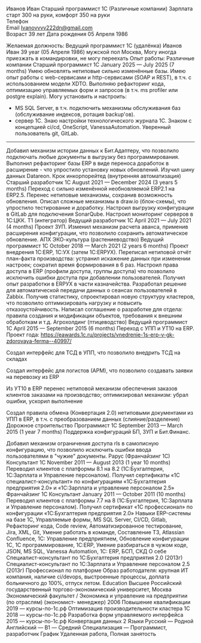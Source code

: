 Иванов Иван 
Старший программист 1С (Различные 
компании) 
Зарплата старт 300 на руки, 
комфорт 350 на руки  
Телефон  
Email Ivanovvvv222dn@gmail.com  
Возраст 39 лет 
Дата 
рождения  05 Апреля 1986 
  
Желаемая должность: 
Ведущий программист 1С (удалёнка) 
Иванов Иван 
39 year (05 Апреля 1986) мужской пол 
Москва, Могу иногда приезжать в командировки, не могу переехать 
Опыт работы: 
Различные компании 
Старший программист 1С 
January 2025 — July 2025 (7 months) 
Умею обновлять нетиповые сильно изменённые  базы. 
Имею опыт работы с web-сервисами и http-сервисами (SOAP и REST), в т.ч. с использованием 
модели XDTO. 
Выполняю рефакторинг кода, оптимизацию управляемых форм и запросов (в т.ч. ms profiler или 
postgre explain). 
Могу установить и настроить: 
- MS SQL Server, в т.ч. подключить механизмы обслуживания баз (обслуживание индексов, 
ротация backup'ов). 
- сервер 1С. Знаю настройки технологического журнала 1С. 
Знаком с концепцией ci/cd, OneScript, VanessaAutomation. Уверенный пользователь git, GitLab. 
------------------------------------------------------------ 
Добавил механизм истории данных к Бит.Адаптеру, что позволило подключать любые документы 
в выгрузку без программирования. 
Выполнил рефакторинг базы ERP в виде переноса доработок в расширение - что упростило 
установку новых обновлений. 
Изучил шину данных Datareon. 
Крок инкорпорейтед (внутренняя автоматизация) 
Старший разработчик 1С 
August 2021 — December 2024 (3 years 5 months) 
Переход с сильно изменённой необновляемой ERP2.1 на ERP2.5. Перенес нетиповые механизмы, 
сохранив возможность обновления. 
Описал сложные механизмы в draw.io (блок-схемы), что упростило тестирование и доработку. 
Настроил выгрузку конфигурации в GitLab для подключения SonarQube. 
Настроил мониторинг серверов в 1С:ЦКК. 
Т1 (интегратор) 
Ведущий разработчик 1С 
April 2021 — July 2021 (4 months) 
Проект ЗУП. 
Изменил механизм расчета аванса, применив расширения конфигурации, что позволило 
сохранить автоматическое обновление. 
АПХ ЭКО-культура (растениеводство) 
Ведущий программист 1C 
October 2018 — March 2021 (2 years 6 months) 
Проект внедрения 1С:ERP, 1С:УХ (затем 1С:ERPУХ). 
Переписал нетиповой отчёт план-факта производства: устранил искажение данных при изменении 
настроек; сократил время формирования в 6 раз. 
Настроил права доступа в ERP (профили доступа, группы доступа) что позволило исключить 
ошибки доступа при добавлении пользователей. 
Получил опыт разработки в ERPУХ в части казначейства. 
Разработал решение для автоматической передачи данных о сеансах пользователей в Zabbix. 
Получив статистику, спроектировал новую структуру кластеров, что позволило оптимизировать 
нагрузку и повысить отказоустойчивость. 
Написал соглашение о разработке для отдела: правила создания и модификации объектов, 
требования к внешним обработкам и т.д. 
Агрохолдинг (птицеводство) 
Ведущий программист 1C 
April 2015 — September 2015 (6 months) 
Переход с УПП и УТ10 на ERP. 
Проект года: https://eawards.1c.ru/projects/vnedrenie-1s-erp-v-gk-zdorovaya-ferma--40997/ 
 
Создал интерфейс для ТСД в УПП, что позволило внедрить ТСД на складах 
 
Создал интерфейс для логистов (АРМ), что позволило создавать заявки на перевозку из ERP 
 
Из УТ10 в ERP перенес нетиповой механизм обеспечения заказов клиентов заказами на 
производство; оптимизировал механизм: убрал ошибки, ускорил выполнение 
 
Создал правила обмена (Конвертация 2.0) нетиповыми документами из УПП в ERP, в т.ч. с 
преобразованием данных (слияние/разделение) 
Дорожное строительство 
Программист 1С 
September 2013 — March 2015 (1 year 7 months) 
Поддержка конфигураций БП, ЗУП и Бит.Финанс. 
 
Добавил механизм ограничения доступа rls в самописную конфигурацию, что позволило 
исключить ошибки ввода пользователями в "чужие" документы. 
Рарус (Франчайзинг 1С) 
Консультант 1С 
November 2011 — August 2013 (1 year 10 months) 
Переводил клиентов с платформы 8.1 на 8.2 (1С:Бухгалтерия, 1С:Зарплата и Управление 
персоналом). 
Получил сертификаты «1С специалист-консультант» по конфигурациям «1С:Бухгалтерия 
предприятия 2.0» и «1С:Зарплата и управление персоналом 2.5» 
Франчайзинг 1С 
Консультант 
January 2011 — October 2011 (10 months) 
Переводил клиентов с платформы 7.7 на 8 (1С:Бухгалтерия, 1С:Зарплата и Управление 
персоналом). 
Получил сертификат «1С профессионал» по  конфигурации «1С:Бухгалтерия предприятия 2.0» 
Навыки 
ERP-системы на базе 1С, Управляемые формы, MS SQL Server, CI/CD, Gitlab, Рефакторинг кода, 
Code review, Автоматизированное тестирование, Jira, XML, Git, Умение работать в команде, 
Составление ТЗ, Atlassian Confluence, 1С: Управление предприятием, Обновление конфигурации 1С, 
1С программирование, 1С:ERP, Умение разбираться в чужом коде, JSON, MS SQL, Vanessa 
Automation, 1C: ERP, БСП, СКД 
О себе 
Специалист-консультант по 1С:Бухгалтерия предприятия 2.0 (2013г) 
Специалист-консультант по 1С:Зарплата и Управление персоналом 2.5 (2013г) 
Профессионал по платформе 
Образ работодателя: крупная ИТ компания, наличие ci/devops, выстроенные процессы, доплата 
больничного до 100%, отпуск летом. 
Education 
Высшее 
Российский государственный торгово-экономический университет, Москва 
Экономический факультет / Экономика и управление на предприятии (по отраслям) (экономист-
менеджер) 
2006 
Повышение квалификации 
2019 — курсы-по-1с.рф 
Оптимизация производительности кластера 1С 
2018 — курсы-по-1с.рф 
Разработка форм управляемого интерфейса 
2015 — курсы-по-1с.рф 
Конвертация данных 2 
Языки 
Русский — Родной 
Английский — B1 — Средний 
Специализация 
— Программист, разработчик 
График 
Удаленная работа, Полная занятость
